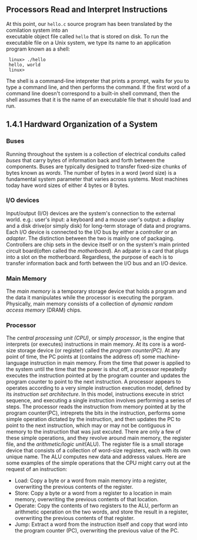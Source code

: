 ## Processors Read and Interpret Instructions ##
At this point, our `hello.c` source program has been translated by the comilation system into an <br>
executable object file called `hello` that is stored on disk. To run the executable file on a Unix system, 
we type its name to an application program known as a shell: 
```
 linux> ./hello
 hello, world
 linux>
```
The shell is a command-line intepreter that prints a prompt, waits for you to type a command line, and then performs the command.
If the first word of a command line doesn't correspond to a built-in shell command, then  the shell assumes that it is the name of
an executable file that it should load and run.

## 1.4.1 Hardward Organization of a System ##
### Buses ###
Running throughout the system is a collection of electrical conduits called *buses* that carry bytes of information back and forth between the
components. Buses are typically designed to transfer fixed-size chunks of bytes known as *words*. The number of bytes in a word (word size) is a
fundamental system parameter that varies across systems. Most machines today have word sizes of either 4 bytes or 8 bytes.

### I/O devices ###
Input/output (I/O) devices are the system's connection to the external world. 
e.g.: user's input: a keyboard and a mouse
user's output: a display and a disk drive(or simply disk) for long-term storage of data and programs.
Each I/O device is connected to the I/O bus by either a *controller* or an *adapter*. The distinction between the two is mainly one 
of packaging. Controllers are chip sets in the device itself or on the system's main printed circuit board(often called the *motherboard*). 
An adpater is a card that plugs into a slot on the motherboard. Regardless, the purpose of each is to transfer information back and forth
between the I/O bus and an I/O device.

### Main Memory ###
The *main memory* is a temporary storage device that holds a program and the data it manipulates while the processor
is executing the porgram. Physically, main memory consists of a collection of *dynamic random access memory* (DRAM) chips.

### Processor ###
The *central processing unit (CPU)*, or simply *processor*, is the engine that interprets (or executes) instructions in main memory.
At its core is a word-size storage device (or register) called the *program counter(PC)*.  At any point of time, the PC points at (contains
the address of) some machine-language instruction in main memory.
From the time that power is applied to the system until the time that the power is shut off, a processor repeatedly executes the instruction pointed
at by the program counter and updates the program counter to point to the next instruction. A processor appears to operates according to a very simple
instruction execution model, defined by its *instruction set architecture*. In this model, instructions execute in strict sequence, and executing a single instruction involves performing a series of steps. The processor reads the instruction from memory pointed at by the program counter(PC), intreprets the bits in the instruction, performs some simple operation dictated by the instruction, and then updates the PC to point to the next instruction, which may or may not be contiguous in memory to the instruction that was just excuted.
There are only a few of these simple operations, and they revolve around main memory, the register file, and the *arithmetic/logic unit*(ALU). The register file is a small storage device that consists of a collection of word-size registers, each with its own unique name. The ALU computes new data
and addresss values. Here are some examples of the simple operations that the CPU might carry out at the request of an instruction:
<ul>
  <li>Load: Copy a byte or a word from main memory into a register, overwriting the previous contents of the register.</li>
  <li>Store: Copy a byte or a word from a register to a location in main memory, overwriting the previous contents of that location.</li>
  <li>Operate: Copy the contents of two registers to the ALU, perform an arithmetic operation on the two words, and store the result in a register, overwriting the previous contents of that register.</li>
  <li>Jump: Extract a word from the instruction itself and copy that word into the program counter (PC), overwriting the previous value of the PC.</li>
 </ul>


